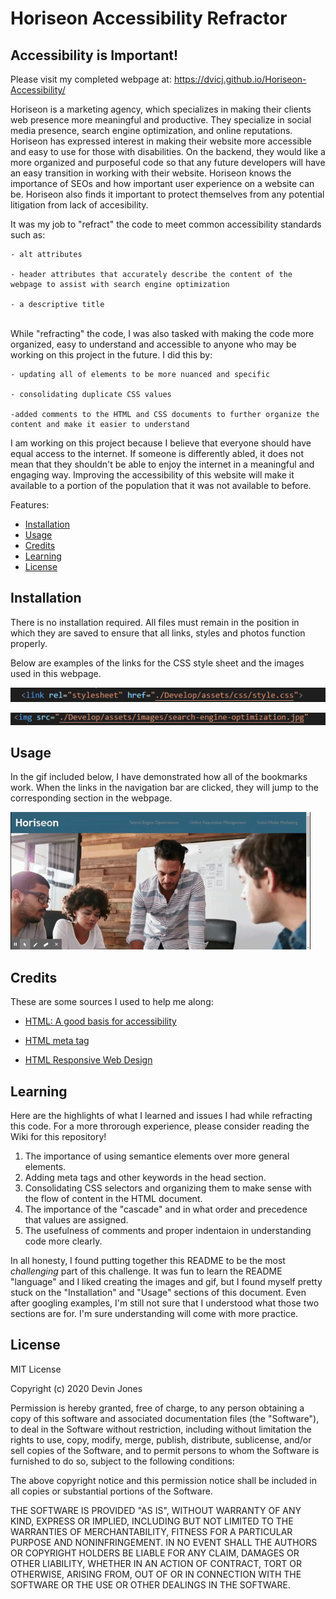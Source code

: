 # Horiseon Accessibility Refractor 

## Accessibility is Important! 

Please visit my completed webpage at:  https://dvicj.github.io/Horiseon-Accessibility/

Horiseon is a marketing agency, which specializes in making their clients web presence more meaningful and productive. They specialize in social media presence, search engine optimization, and online reputations. Horiseon has expressed interest in making their website more accessible and easy to use for those with disabilities. On the backend, they would like a more organized and purposeful code so that any future developers will have an easy transition in working with their website. Horiseon knows the importance of SEOs and how important user experience on a website can be. Horiseon also finds it important to protect themselves from any potential litigation from lack of accesibility. 

It was my job to "refract" the code to meet common accessibility standards such as: 

	- alt attributes 

	- header attributes that accurately describe the content of the webpage to assist with search engine optimization 

	- a descriptive title
<br>
While "refracting" the code, I was also tasked with making the code more organized, easy to understand and accessible to anyone who may be working on this project in the future. I did this by: 

	- updating all of elements to be more nuanced and specific 
	
	- consolidating duplicate CSS values 
	
	-added comments to the HTML and CSS documents to further organize the content and make it easier to understand
	


I am working on this project because I believe that everyone should have equal access to the internet. 
If someone is differently abled, it does not mean that they shouldn't be able to enjoy the internet in a meaningful and engaging way. 
Improving the accessibility of this website will make it available to a portion of the population that it was not available to before. 


Features: 


* [Installation](#installation)
* [Usage](#usage)
* [Credits](#credits)
* [Learning](#learning)
* [License](#license)


## Installation

There is no installation required. All files must remain in the position in which they are saved to ensure that all links, styles and photos function properly. 

Below are examples of the links for the CSS style sheet and the images used in this webpage. 

![style sheet relative path](https://github.com/dvicj/Horiseon-Accessibility/blob/main/style%20sheet%20relative%20path.PNG)

![image relative path](https://github.com/dvicj/Horiseon-Accessibility/blob/main/image%20relative%20path.PNG)



## Usage 

In the gif included below, I have demonstrated how all of the bookmarks work. When the links in the navigation bar are clicked, they will jump to the corresponding section in the webpage. 

![Showcasing working links](https://github.com/dvicj/Horiseon-Accessibility/blob/main/horiseon%20accessibility.gif)


## Credits
These are some sources I used to help me along:

- [HTML: A good basis for accessibility](https://developer.mozilla.org/en-US/docs/Learn/Accessibility/HTML)

- [HTML meta tag](https://www.w3schools.com/tags/tag_meta.asp)

- [HTML Responsive Web Design](https://www.w3schools.com/html/html_responsive.asp)

## Learning
Here are the highlights of what I learned and issues I had while refracting this code. For a more throrough experience, please consider reading the Wiki for this repository! 

1. The importance of using semantice elements over more general elements. 
2. Adding meta tags and other keywords in the head section.
3. Consolidating CSS selectors and organizing them to make sense with the flow of content in the HTML document. 
4. The importance of the "cascade" and in what order and precedence that values are assigned. 
5. The usefulness of comments and proper indentaion in understanding code more clearly. 

In all honesty, I found putting together this README to be the most <em>challenging</em> part of this challenge. It was fun to learn the README "language" and I liked creating the images and gif, but I found myself pretty stuck on the "Installation" and "Usage" sections of this document. Even after googling examples, I'm still not sure that I understood what those two sections are for. I'm sure understanding will come with more practice. 


## License

MIT License

Copyright (c) 2020 Devin Jones 

Permission is hereby granted, free of charge, to any person obtaining a copy
of this software and associated documentation files (the "Software"), to deal
in the Software without restriction, including without limitation the rights
to use, copy, modify, merge, publish, distribute, sublicense, and/or sell
copies of the Software, and to permit persons to whom the Software is
furnished to do so, subject to the following conditions:

The above copyright notice and this permission notice shall be included in all
copies or substantial portions of the Software.

THE SOFTWARE IS PROVIDED "AS IS", WITHOUT WARRANTY OF ANY KIND, EXPRESS OR
IMPLIED, INCLUDING BUT NOT LIMITED TO THE WARRANTIES OF MERCHANTABILITY,
FITNESS FOR A PARTICULAR PURPOSE AND NONINFRINGEMENT. IN NO EVENT SHALL THE
AUTHORS OR COPYRIGHT HOLDERS BE LIABLE FOR ANY CLAIM, DAMAGES OR OTHER
LIABILITY, WHETHER IN AN ACTION OF CONTRACT, TORT OR OTHERWISE, ARISING FROM,
OUT OF OR IN CONNECTION WITH THE SOFTWARE OR THE USE OR OTHER DEALINGS IN THE
SOFTWARE.
